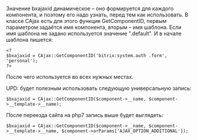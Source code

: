 Значение bxajaxid динамическое – оно формируется для каждого компонента, и поэтому его надо узнать, перед тем как использовать. В классе CAjax есть для этого функция GetComponentID, первым параметром задаётся имя компонента, вторым – имя шаблона. Если имя шаблона не задано используется значение ".default". И в начале шаблона пишется:

    <?
    $bxajaxid = CAjax::GetComponentID('bitrix:system.auth .form', 'personal');
    ?>

После чего используется во всех нужных местах.

UPD: будет полезным использовать следующую универсальную запись:

    $bxajaxid = CAjax::GetComponentID($component->__name, $component->__template->__name);

После переезда сайта на php7 запись выше будет выглядеть:

    $bxajaxid = CAjax::GetComponentID($component->__name, $component->__template->__name, $component->arParams['AJAX_OPTION_ADDITIONAL']);